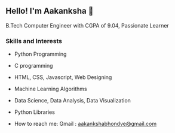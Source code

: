## Hello! I'm Aakanksha 👋
B.Tech Computer Engineer with CGPA of 9.04, Passionate Learner

<!-- 
**aakanksha105/aakanksha105** is a ✨ _special_ ✨ repository because its `README.md` (this file) appears on your GitHub profile.

Here are some ideas to get you started:

- 🔭 I’m currently working on Algorithms, Data Science and Web Designingng on ...
- 🌱 I’m currently learning new 
- 👯 I’m looking to collaborate on ML, Data Science Projects and Web Development
- 💬 Ask me about Python, C, Data Structures, Algorithms, Data analysis, Data visualization, Web Development
- 📫 How to reach me: Gmail : aakankshabhondve@gmail.com
          Linkedin : https://www.linkedin.com/in/aakanksha-bhondve-654716194/

-->


### **Skills and Interests**

- Python Programming
- C programming
- HTML, CSS, Javascript, Web Designing
- Machine Learning Algorithms
- Data Science, Data Analysis, Data Visualization
- Python Libraries


- How to reach me: Gmail : aakankshabhondve@gmail.com

